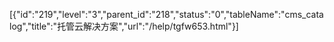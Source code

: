 [{"id":"219","level":"3","parent_id":"218","status":"0","tableName":"cms_catalog","title":"托管云解决方案","url":"/help/tgfw653.html"}]